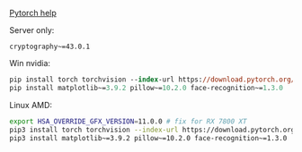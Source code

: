 [Pytorch help](https://pytorch.org/get-started/locally/)

Server only:

```
cryptography~=43.0.1
```

Win nvidia:

```ps
pip install torch torchvision --index-url https://download.pytorch.org/whl/cu124
pip install matplotlib~=3.9.2 pillow~=10.2.0 face-recognition~=1.3.0
```

Linux AMD:

```sh
export HSA_OVERRIDE_GFX_VERSION=11.0.0 # fix for RX 7800 XT
pip3 install torch torchvision --index-url https://download.pytorch.org/whl/rocm6.1
pip3 install matplotlib~=3.9.2 pillow~=10.2.0 face-recognition~=1.3.0
```
